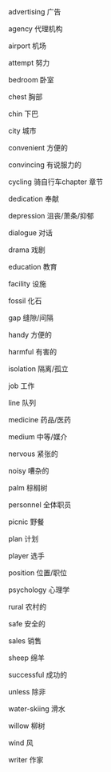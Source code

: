 advertising   广告

agency        代理机构

airport       机场

attempt       努力

bedroom       卧室

chest         胸部

chin          下巴

city          城市

convenient    方便的

convincing    有说服力的

cycling       骑自行车chapter 章节

dedication    奉献

depression    沮丧/萧条/抑郁

dialogue      对话

drama         戏剧

education     教育

facility      设施

fossil        化石

gap           缝隙/间隔

handy         方便的

harmful       有害的

isolation     隔离/孤立

job           工作

line          队列

medicine      药品/医药

medium        中等/媒介

nervous       紧张的

noisy         嘈杂的

palm          棕榈树

personnel     全体职员

picnic        野餐

plan          计划

player        选手

position      位置/职位

psychology    心理学

rural         农村的

safe          安全的

sales         销售

sheep         绵羊

successful    成功的

unless        除非

water-skiing  滑水

willow        柳树

wind          风

writer        作家

